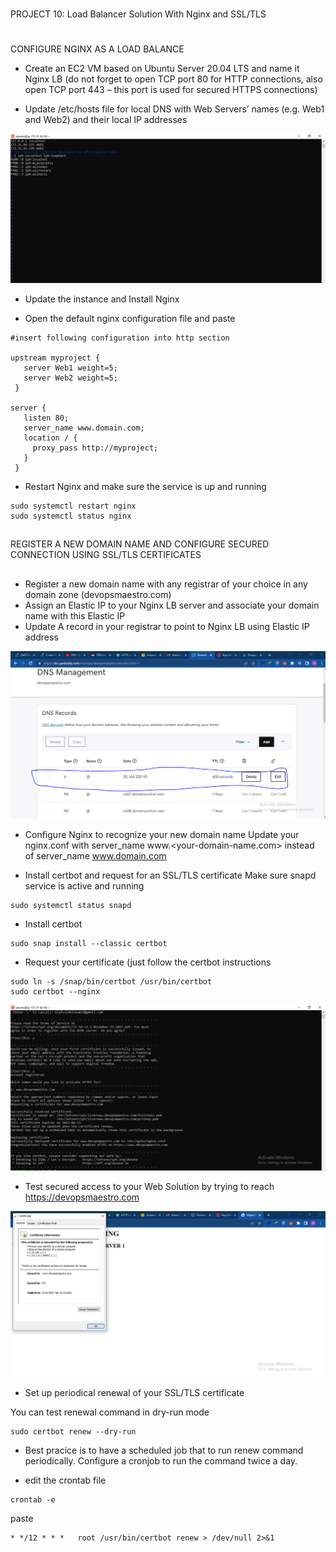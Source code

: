 #
PROJECT 10: Load Balancer Solution With Nginx and SSL/TLS
#
##
CONFIGURE NGINX AS A LOAD BALANCE

- Create an EC2 VM based on Ubuntu Server 20.04 LTS and name it Nginx LB (do not forget to open TCP port 80 for HTTP connections, also open TCP port 443 – this port is used for secured HTTPS connections)
 
 - Update /etc/hosts file for local DNS with Web Servers’ names (e.g. Web1 and Web2) and their local IP addresses
 
 ![](https://github.com/akinolafusi/DAREY-PBL-PROJECTS/blob/48b5c915b4461ce749af32ca48dcad5e0823b8e2/PROJECT%2010/hosts.PNG)

 - Update the instance and Install Nginx

 - Open the default nginx configuration file and paste
 ```
 #insert following configuration into http section

 upstream myproject {
    server Web1 weight=5;
    server Web2 weight=5;
  }

server {
    listen 80;
    server_name www.domain.com;
    location / {
      proxy_pass http://myproject;
    }
  }
```
- Restart Nginx and make sure the service is up and running
```
sudo systemctl restart nginx
sudo systemctl status nginx
```
##
REGISTER A NEW DOMAIN NAME AND CONFIGURE SECURED CONNECTION USING SSL/TLS CERTIFICATES
##

- Register a new domain name with any registrar of your choice in any domain zone (devopsmaestro.com)
- Assign an Elastic IP to your Nginx LB server and associate your domain name with this Elastic IP
- Update A record in your registrar to point to Nginx LB using Elastic IP address

![](https://github.com/akinolafusi/DAREY-PBL-PROJECTS/blob/48b5c915b4461ce749af32ca48dcad5e0823b8e2/PROJECT%2010/DNS.PNG)

- Configure Nginx to recognize your new domain name
Update your nginx.conf with server_name www.<your-domain-name.com> instead of server_name www.domain.com

- Install certbot and request for an SSL/TLS certificate
Make sure snapd service is active and running
```
sudo systemctl status snapd
```
- Install certbot
```
sudo snap install --classic certbot
```
- Request your certificate (just follow the certbot instructions
```
sudo ln -s /snap/bin/certbot /usr/bin/certbot
sudo certbot --nginx
```

![](https://github.com/akinolafusi/DAREY-PBL-PROJECTS/blob/48b5c915b4461ce749af32ca48dcad5e0823b8e2/PROJECT%2010/cert.PNG)

- Test secured access to your Web Solution by trying to reach https://devopsmaestro.com

![](https://github.com/akinolafusi/DAREY-PBL-PROJECTS/blob/48b5c915b4461ce749af32ca48dcad5e0823b8e2/PROJECT%2010/cert2.PNG)

- Set up periodical renewal of your SSL/TLS certificate

You can test renewal command in dry-run mode

```
sudo certbot renew --dry-run
```
- Best pracice is to have a scheduled job that to run renew command periodically. Configure a cronjob to run the command twice a day.

- edit the crontab file
```
crontab -e
```
paste
```
* */12 * * *   root /usr/bin/certbot renew > /dev/null 2>&1
```

